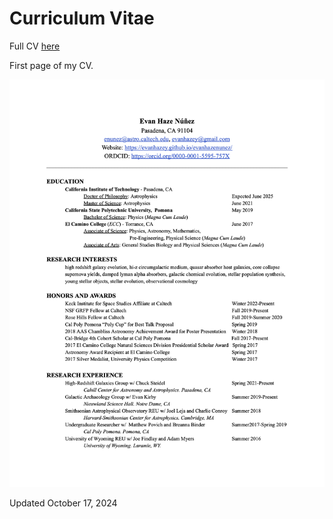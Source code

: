 # Curriculum Vitae

Full CV [here](https://docs.google.com/document/d/1lK0ZNMUKEQlv9tSvvlTG0VduwoljM2-xgqujeFNyep0/edit?usp=sharing) 

First page of my CV.

<img src=https://github.com/evanhazey/evanhazenunez/blob/gh-pages/Graphics/Master_CV_October-17-2024.png>


Updated October 17, 2024
